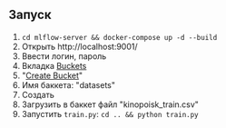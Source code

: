 ## Запуск

1. `cd mlflow-server && docker-compose up -d --build`
2. Открыть http://localhost:9001/
3. Ввести логин, пароль
4. Вкладка [Buckets](http://localhost:9001/buckets)
5. "[Create Bucket](http://localhost:9001/buckets/add-bucket)"
6. Имя баккета: "datasets"
7. Создать
8. Загрузить в баккет файл "kinopoisk_train.csv"
10. Запустить `train.py`: `cd .. && python train.py`
